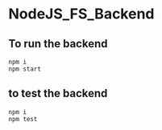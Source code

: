 # NodeJS_FS_Backend

## To run the backend

```shell
npm i
npm start
```

## to test the backend

```shell
npm i
npm test
```
